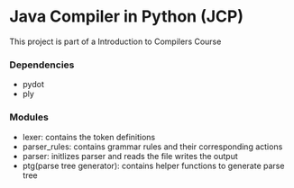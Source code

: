 # Java Compiler in Python (JCP)

This project is part of a Introduction to Compilers Course

### Dependencies

* pydot
* ply

### Modules

* lexer: contains the token definitions
* parser_rules: contains grammar rules and their corresponding actions
* parser: initlizes parser and reads the file writes the output
* ptg(parse tree generator): contains helper functions to generate parse tree
